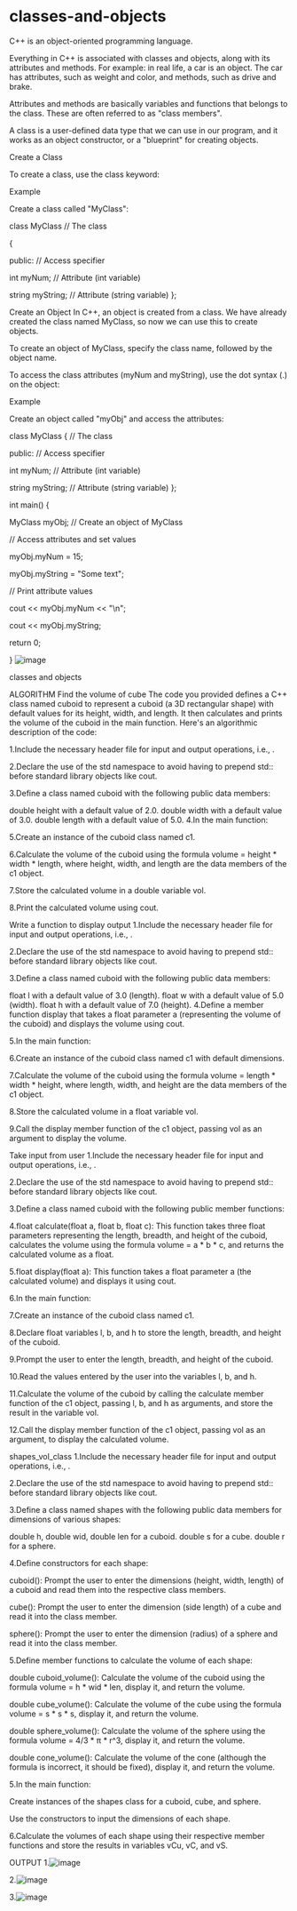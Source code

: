 # classes-and-objects
C++ is an object-oriented programming language.

Everything in C++ is associated with classes and objects, along with its attributes and methods. For example: in real life, a car is an object. The car has attributes, such as weight and color, and methods, such as drive and brake.

Attributes and methods are basically variables and functions that belongs to the class. These are often referred to as "class members".

A class is a user-defined data type that we can use in our program, and it works as an object constructor, or a "blueprint" for creating objects.

Create a Class

To create a class, use the class keyword:

Example

Create a class called "MyClass":

class MyClass // The class

{

public: // Access specifier

int myNum;        // Attribute (int variable)

string myString;  // Attribute (string variable)
};

Create an Object In C++, an object is created from a class. We have already created the class named MyClass, so now we can use this to create objects.

To create an object of MyClass, specify the class name, followed by the object name.

To access the class attributes (myNum and myString), use the dot syntax (.) on the object:

Example

Create an object called "myObj" and access the attributes:

class MyClass { // The class

public: // Access specifier

int myNum;        // Attribute (int variable)

 string myString;  // Attribute (string variable)
};

int main() {

MyClass myObj; // Create an object of MyClass

// Access attributes and set values

myObj.myNum = 15;

myObj.myString = "Some text";

// Print attribute values

cout << myObj.myNum << "\n";

cout << myObj.myString;

return 0;

}
![image](https://github.com/Preet-Sawant-9/classes-and-objects/assets/130697042/5480de06-4a9d-4525-8be8-ac8be67f9ca3)

classes and objects

ALGORITHM
Find the volume of cube
The code you provided defines a C++ class named cuboid to represent a cuboid (a 3D rectangular shape) with default values for its height, width, and length. It then calculates and prints the volume of the cuboid in the main function. Here's an algorithmic description of the code:

1.Include the necessary header file for input and output operations, i.e., .

2.Declare the use of the std namespace to avoid having to prepend std:: before standard library objects like cout.

3.Define a class named cuboid with the following public data members:

double height with a default value of 2.0.
double width with a default value of 3.0.
double length with a default value of 5.0.
4.In the main function:

5.Create an instance of the cuboid class named c1.

6.Calculate the volume of the cuboid using the formula volume = height * width * length, where height, width, and length are the data members of the c1 object.

7.Store the calculated volume in a double variable vol.

8.Print the calculated volume using cout.

Write a function to display output
1.Include the necessary header file for input and output operations, i.e., .

2.Declare the use of the std namespace to avoid having to prepend std:: before standard library objects like cout.

3.Define a class named cuboid with the following public data members:

float l with a default value of 3.0 (length).
float w with a default value of 5.0 (width).
float h with a default value of 7.0 (height).
4.Define a member function display that takes a float parameter a (representing the volume of the cuboid) and displays the volume using cout.

5.In the main function:

6.Create an instance of the cuboid class named c1 with default dimensions.

7.Calculate the volume of the cuboid using the formula volume = length * width * height, where length, width, and height are the data members of the c1 object.

8.Store the calculated volume in a float variable vol.

9.Call the display member function of the c1 object, passing vol as an argument to display the volume.

Take input from user
1.Include the necessary header file for input and output operations, i.e., .

2.Declare the use of the std namespace to avoid having to prepend std:: before standard library objects like cout.

3.Define a class named cuboid with the following public member functions:

4.float calculate(float a, float b, float c): This function takes three float parameters representing the length, breadth, and height of the cuboid, calculates the volume using the formula volume = a * b * c, and returns the calculated volume as a float.

5.float display(float a): This function takes a float parameter a (the calculated volume) and displays it using cout.

6.In the main function:

7.Create an instance of the cuboid class named c1.

8.Declare float variables l, b, and h to store the length, breadth, and height of the cuboid.

9.Prompt the user to enter the length, breadth, and height of the cuboid.

10.Read the values entered by the user into the variables l, b, and h.

11.Calculate the volume of the cuboid by calling the calculate member function of the c1 object, passing l, b, and h as arguments, and store the result in the variable vol.

12.Call the display member function of the c1 object, passing vol as an argument, to display the calculated volume.

shapes_vol_class
1.Include the necessary header file for input and output operations, i.e., .

2.Declare the use of the std namespace to avoid having to prepend std:: before standard library objects like cout.

3.Define a class named shapes with the following public data members for dimensions of various shapes:

double h, double wid, double len for a cuboid. double s for a cube. double r for a sphere.

4.Define constructors for each shape:

cuboid(): Prompt the user to enter the dimensions (height, width, length) of a cuboid and read them into the respective class members.

cube(): Prompt the user to enter the dimension (side length) of a cube and read it into the class member.

sphere(): Prompt the user to enter the dimension (radius) of a sphere and read it into the class member.

5.Define member functions to calculate the volume of each shape:

double cuboid_volume(): Calculate the volume of the cuboid using the formula volume = h * wid * len, display it, and return the volume.

double cube_volume(): Calculate the volume of the cube using the formula volume = s * s * s, display it, and return the volume.

double sphere_volume(): Calculate the volume of the sphere using the formula volume = 4/3 * π * r^3, display it, and return the volume.

double cone_volume(): Calculate the volume of the cone (although the formula is incorrect, it should be fixed), display it, and return the volume.

5.In the main function:

Create instances of the shapes class for a cuboid, cube, and sphere.

Use the constructors to input the dimensions of each shape.

6.Calculate the volumes of each shape using their respective member functions and store the results in variables vCu, vC, and vS.

OUTPUT
1.![image](https://github.com/Preet-Sawant-9/classes-and-objects/assets/130697042/88b900d7-3b4e-4a4d-b34a-ecba69394e00)


2.![image](https://github.com/Preet-Sawant-9/classes-and-objects/assets/130697042/c271b3eb-ffdb-4a71-8c70-944fa12dc244)


3.![image](https://github.com/Preet-Sawant-9/classes-and-objects/assets/130697042/76c1eaf5-90cf-42b9-96c9-984eb3fafaa6)
